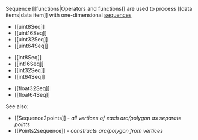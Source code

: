 Sequence [[functions|Operators and functions]] are used to process [[data items|data item]] with one-dimensional [sequences](https://en.wikipedia.org/wiki/Sequence)

-   [[uint8Seq]]
-   [[uint16Seq]]
-   [[uint32Seq]]
-   [[uint64Seq]]

<!-- -->

-   [[int8Seq]]
-   [[int16Seq]]
-   [[int32Seq]]
-   [[int64Seq]]

<!-- -->

-   [[float32Seq]]
-   [[float64Seq]]

See also:

-   [[Sequence2points]] - *all vertices of each arc/polygon as separate points*
-   [[Points2sequence]] - *constructs arc/polygon from vertices*